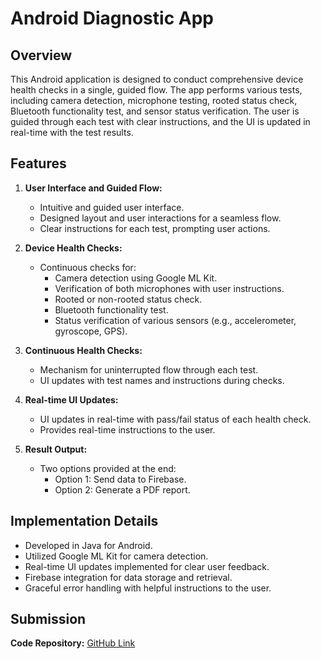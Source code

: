 
# Android Diagnostic App

## Overview

This Android application is designed to conduct comprehensive device health checks in a single, guided flow. The app performs various tests, including camera detection, microphone testing, rooted status check, Bluetooth functionality test, and sensor status verification. The user is guided through each test with clear instructions, and the UI is updated in real-time with the test results.

## Features

1. **User Interface and Guided Flow:**
   - Intuitive and guided user interface.
   - Designed layout and user interactions for a seamless flow.
   - Clear instructions for each test, prompting user actions.

2. **Device Health Checks:**
   - Continuous checks for:
     - Camera detection using Google ML Kit.
     - Verification of both microphones with user instructions.
     - Rooted or non-rooted status check.
     - Bluetooth functionality test.
     - Status verification of various sensors (e.g., accelerometer, gyroscope, GPS).

3. **Continuous Health Checks:**
   - Mechanism for uninterrupted flow through each test.
   - UI updates with test names and instructions during checks.

4. **Real-time UI Updates:**
   - UI updates in real-time with pass/fail status of each health check.
   - Provides real-time instructions to the user.

5. **Result Output:**
   - Two options provided at the end:
     - Option 1: Send data to Firebase.
     - Option 2: Generate a PDF report.

## Implementation Details

- Developed in Java for Android.
- Utilized Google ML Kit for camera detection.
- Real-time UI updates implemented for clear user feedback.
- Firebase integration for data storage and retrieval.
- Graceful error handling with helpful instructions to the user.

## Submission
 **Code Repository:** [GitHub Link]([https://github.com/JAYS-bit/DeviceHealthCheckerApp])
